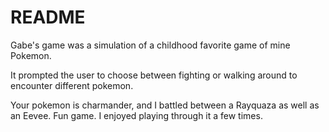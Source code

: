 # README
Gabe's game was a simulation of a childhood favorite game of mine Pokemon.  

It prompted the user to choose between fighting or walking around to encounter different pokemon.  

Your pokemon is charmander, and I battled between a Rayquaza as well as an Eevee.  Fun game.  I enjoyed playing through it a few times.  
